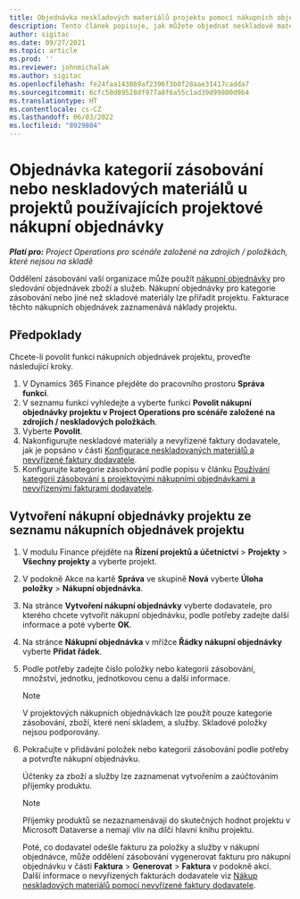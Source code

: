 ```yaml
---
title: Objednávka neskladových materiálů projektu pomocí nákupních objednávek projektu
description: Tento článek popisuje, jak můžete objednat neskladové materiály projektu pomocí nákupních objednávek projektu.
author: sigitac
ms.date: 09/27/2021
ms.topic: article
ms.prod: ''
ms.reviewer: johnmichalak
ms.author: sigitac
ms.openlocfilehash: fe24faa143869af2396f3b0f28aae31417cadda7
ms.sourcegitcommit: 6cfc50d89528df977a8f6a55c1ad39d99800d9b4
ms.translationtype: HT
ms.contentlocale: cs-CZ
ms.lasthandoff: 06/03/2022
ms.locfileid: "8929804"
---
```

# <a name="order-procurement-categories-or-non-stocked-materials-for-a-project-using-project-purchase-orders"></a>Objednávka kategorií zásobování nebo neskladových materiálů u projektů používajících projektové nákupní objednávky

_**Platí pro:** Project Operations pro scénáře založené na zdrojích / položkách, které nejsou na skladě_

Oddělení zásobování vaší organizace může použít [nákupní objednávky](/dynamics365/supply-chain/procurement/purchase-order-overview) pro sledování objednávek zboží a služeb. Nákupní objednávky pro kategorie zásobování nebo jiné než skladové materiály lze přiřadit projektu. Fakturace těchto nákupních objednávek zaznamenává náklady projektu.

## <a name="prerequisites"></a>Předpoklady
Chcete-li povolit funkci nákupních objednávek projektu, proveďte následující kroky.

1. V Dynamics 365 Finance přejděte do pracovního prostoru **Správa funkcí**.
2. V seznamu funkcí vyhledejte a vyberte funkci **Povolit nákupní objednávky projektu v Project Operations pro scénáře založené na zdrojích / neskladových položkách**.
3. Vyberte **Povolit**.
4. Nakonfigurujte neskladové materiály a nevyřízené faktury dodavatele, jak je popsáno v části [Konfigurace neskladovaných materiálů a nevyřízené faktury dodavatele](configure-materials-nonstocked.md).
5. Konfigurujte kategorie zásobování podle popisu v článku [Používání kategorií zásobování s projektovými nákupními objednávkami a nevyřízenými fakturami dodavatele](configure-procurement-categories.md).

## <a name="create-a-project-purchase-order-from-the-project-purchase-order-list"></a>Vytvoření nákupní objednávky projektu ze seznamu nákupních objednávek projektu

1. V modulu Finance přejděte na **Řízení projektů a účetnictví** > **Projekty** > **Všechny projekty** a vyberte projekt.
2. V podokně Akce na kartě **Správa** ve skupině **Nová** vyberte **Úloha položky** > **Nákupní objednávka**.
3. Na stránce **Vytvoření nákupní objednávky** vyberte dodavatele, pro kterého chcete vytvořit nákupní objednávku, podle potřeby zadejte další informace a poté vyberte **OK**.
4. Na stránce **Nákupní objednávka** v mřížce **Řádky nákupní objednávky** vyberte **Přidat řádek**.
5. Podle potřeby zadejte číslo položky nebo kategorii zásobování, množství, jednotku, jednotkovou cenu a další informace.

    > [!NOTE]
    > V projektových nákupních objednávkách lze použít pouze kategorie zásobování, zboží, které není skladem, a služby. Skladové položky nejsou podporovány.

6. Pokračujte v přidávání položek nebo kategorií zásobování podle potřeby a potvrďte nákupní objednávku.

    Účtenky za zboží a služby lze zaznamenat vytvořením a zaúčtováním příjemky produktu.

    > [!NOTE]
    > Příjemky produktů se nezaznamenávají do skutečných hodnot projektu v Microsoft Dataverse a nemají vliv na dílčí hlavní knihu projektu.

    Poté, co dodavatel odešle fakturu za položky a služby v nákupní objednávce, může oddělení zásobování vygenerovat fakturu pro nákupní objednávku v části **Faktura** > **Generovat** > **Faktura** v podokně akcí. Další informace o nevyřízených fakturách dodavatele viz [Nákup neskladových materiálů pomocí nevyřízené faktury dodavatele](pending-vendor-invoices.md).
